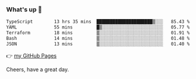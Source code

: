 ### What's up 👋

<!--START_SECTION:waka-->

```txt
TypeScript        13 hrs 35 mins  █████████████████████▒░░░   85.43 %
YAML              55 mins         █▒░░░░░░░░░░░░░░░░░░░░░░░   05.77 %
Terraform         18 mins         ▒░░░░░░░░░░░░░░░░░░░░░░░░   01.91 %
Bash              14 mins         ▒░░░░░░░░░░░░░░░░░░░░░░░░   01.48 %
JSON              13 mins         ▒░░░░░░░░░░░░░░░░░░░░░░░░   01.40 %
```

<!--END_SECTION:waka-->

👉 [my GitHub Pages](https://ykzhukian.github.io)

Cheers, have a great day.

